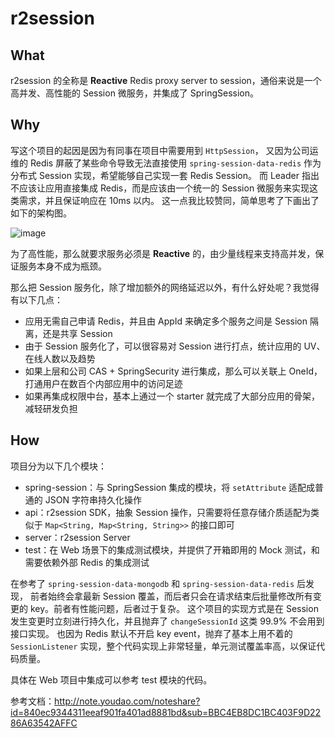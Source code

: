 # r2session
## What
r2session 的全称是 **Reactive** Redis proxy server to session，通俗来说是一个高并发、高性能的 Session 微服务，并集成了 SpringSession。

## Why
写这个项目的起因是因为有同事在项目中需要用到 `HttpSession`，
又因为公司运维的 Redis 屏蔽了某些命令导致无法直接使用 `spring-session-data-redis` 作为分布式 Session 实现，希望能够自己实现一套 Redis Session。
而 Leader 指出不应该让应用直接集成 Redis，而是应该由一个统一的 Session 微服务来实现这类需求，并且保证响应在 10ms 以内。
这一点我比较赞同，简单思考了下画出了如下的架构图。

![image](http://assets.processon.com/chart_image/5f638e975653bb28eb450279.png)

为了高性能，那么就要求服务必须是 **Reactive** 的，由少量线程来支持高并发，保证服务本身不成为瓶颈。

那么把 Session 服务化，除了增加额外的网络延迟以外，有什么好处呢？我觉得有以下几点：
- 应用无需自己申请 Redis，并且由 AppId 来确定多个服务之间是 Session 隔离，还是共享 Session
- 由于 Session 服务化了，可以很容易对 Session 进行打点，统计应用的 UV、在线人数以及趋势
- 如果上层和公司 CAS + SpringSecurity 进行集成，那么可以关联上 OneId，打通用户在数百个内部应用中的访问足迹
- 如果再集成权限中台，基本上通过一个 starter 就完成了大部分应用的骨架，减轻研发负担

## How
项目分为以下几个模块：
- spring-session：与 SpringSession 集成的模块，将 `setAttribute` 适配成普通的 JSON 字符串持久化操作
- api：r2session SDK，抽象 Session 操作，只需要将任意存储介质适配为类似于 `Map<String, Map<String, String>>` 的接口即可
- server：r2session Server
- test：在 Web 场景下的集成测试模块，并提供了开箱即用的 Mock 测试，和需要依赖外部 Redis 的集成测试

在参考了 `spring-session-data-mongodb` 和 `spring-session-data-redis` 后发现，
前者始终会拿最新 Session 覆盖，而后者只会在请求结束后批量修改所有变更的 key。前者有性能问题，后者过于复杂。
这个项目的实现方式是在 Session 发生变更时立刻进行持久化，并且抛弃了 `changeSessionId` 这类 99.9% 不会用到接口实现。
也因为 Redis 默认不开启 key event，抛弃了基本上用不着的 `SessionListener` 实现，整个代码实现上非常轻量，单元测试覆盖率高，以保证代码质量。

具体在 Web 项目中集成可以参考 test 模块的代码。

参考文档：http://note.youdao.com/noteshare?id=840ec9344311eeaf901fa401ad8881bd&sub=BBC4EB8DC1BC403F9D2286A63542AFFC